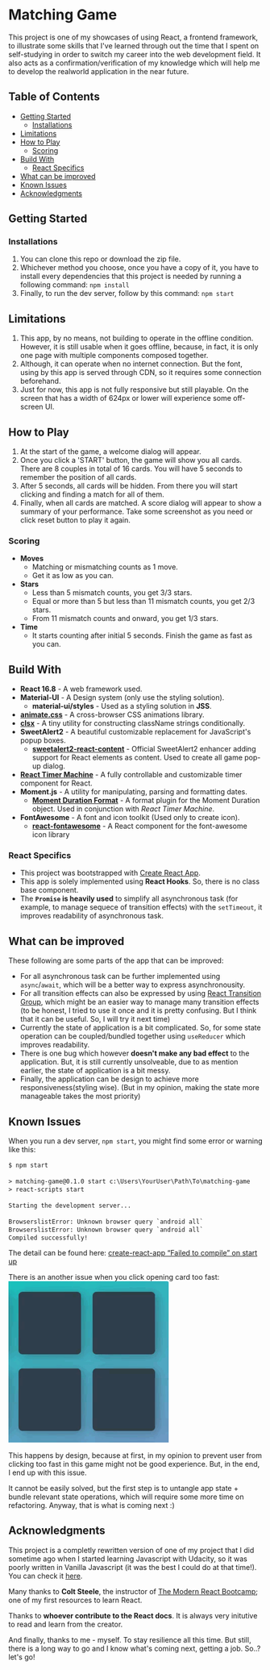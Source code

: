 # Matching Game
This project is one of my showcases of using React, a frontend framework, to illustrate some skills 
that I've learned through out the time that I spent on self-studying in order to switch my career into the web development field. It also acts as a confirmation/verification of my knowledge which will help me to develop the realworld application in the near future.

## Table of Contents
- [Getting Started](#getting-started)
  - [Installations](#installations)
- [Limitations](#limitations)
- [How to Play](#how-to-play)
  - [Scoring](#scoring)
- [Build With](#build-with)
  - [React Specifics](#react-specifics)
- [What can be improved](#what-can-be-improved)
- [Known Issues](#known-issues)
- [Acknowledgments](#acknowledgments)

## Getting Started

### Installations
1. You can clone this repo or download the zip file. 
2. Whichever method you choose, once you have a copy of it, you have to install every dependencies that this project is needed by running a following command:
`npm install`
3. Finally, to run the dev server, follow by this command: `npm start`

## Limitations
1. This app, by no means, not building to operate in the offline condition. However, it is still usable when it goes offline, because, in fact, it is only one page with multiple components composed together.
2. Although, it can operate when no internet connection. But the font, using by this app is served through CDN, so it requires some connection beforehand.
3. Just for now, this app is not fully responsive but still playable. On the screen that has a width of 624px or lower will experience some off-screen UI.

## How to Play
1. At the start of the game, a welcome dialog will appear. 
2. Once you click a 'START' button, the game will show you all cards. There are 8 couples in total of 16 cards. You will have 5 seconds to remember the position of all cards.
3. After 5 seconds, all cards will be hidden. From there you will start clicking and finding a match for all of them.
4. Finally, when all cards are matched. A score dialog will appear to show a summary of your performance. Take some screenshot as you need or click reset button to play it again.

### Scoring
- __Moves__
  - Matching or mismatching counts as 1 move.
  - Get it as low as you can.
- __Stars__
  - Less than 5 mismatch counts, you get 3/3 stars.
  - Equal or more than 5 but less than 11 mismatch counts, you get 2/3 stars.
  - From 11 mismatch counts and onward, you get 1/3 stars.
- __Time__
  - It starts counting after initial 5 seconds. Finish the game as fast as you can.

## Build With
- __React 16.8__ - A web framework used.
- __Material-UI__ - A Design system (only use the styling solution).
  - __material-ui/styles__ - Used as a styling solution in __JSS__.
- __[animate.css](https://www.npmjs.com/package/animate.css)__ - A cross-browser CSS animations library.
- __[clsx](https://www.npmjs.com/package/clsx)__ - A tiny utility for constructing className strings conditionally.
- __SweetAlert2__ - A beautiful customizable replacement for JavaScript's popup boxes.
  - __[sweetalert2-react-content](https://www.npmjs.com/package/sweetalert2-react-content)__ - Official SweetAlert2 enhancer adding support for React elements as content. Used to create all game pop-up dialog.
- __[React Timer Machine](https://www.npmjs.com/package/react-timer-machine)__ - A fully controllable and customizable timer component for React.
- __Moment.js__ - A utility for manipulating, parsing and formatting dates.
  - __[Moment Duration Format](https://www.npmjs.com/package/moment-duration-format)__ - A format plugin for the Moment Duration object. Used in conjunction with *React Timer Machine*.
- __FontAwesome__ - A font and icon toolkit (Used only to create icon).
  - __[react-fontawesome](https://www.npmjs.com/package/react-fontawesome)__ - A React component for the font-awesome icon library

### React Specifics
* This project was bootstrapped with [Create React App](https://github.com/facebook/create-react-app).
* This app is solely implemented using __React Hooks__. So, there is no class base component.
* The __`Promise` is heavily used__ to simplify all asynchronous task (for example, to manage sequece of transition effects) with the `setTimeout`, it improves readability of asynchronous task. 

## What can be improved
These following are some parts of the app that can be improved:
* For all asynchronous task can be further implemented using `async`/`await`, which will be a better way to express asynchronousity.
* For all transition effects can also be expressed by using [React Transition Group](http://reactcommunity.org/react-transition-group/), which might be an easier way to manage many transition effects (to be honest, I tried to use it once and it is pretty confusing. But I think that it can be useful. So, I will try it next time)
* Currently the state of application is a bit complicated. So, for some state operation can be coupled/bundled together using `useReducer` which improves readability.
* There is one bug which however __doesn't make any bad effect__ to the application. But, it is still currently unsolveable, due to as mention earlier, the state of application is a bit messy.
* Finally, the application can be design to achieve more responsiveness(styling wise). (But in my opinion, making the state more manageable takes the most priority)

## Known Issues
When you run a dev server, `npm start`, you might find some error or warning like this:
```
$ npm start

> matching-game@0.1.0 start c:\Users\YourUser\Path\To\matching-game
> react-scripts start

Starting the development server...

BrowserslistError: Unknown browser query `android all`
BrowserslistError: Unknown browser query `android all`
Compiled successfully!
```
The detail can be found here: [create-react-app “Failed to compile” on start up](https://stackoverflow.com/questions/56644607)

There is an another issue when you click opening card too fast:
![issue](issues/2019-06-20_14-51-39.gif)

This happens by design, because at first, in my opinion to prevent user from clicking too fast in this game might not be good experience. But, in the end, I end up with this issue. 

It cannot be easily solved, but the first step is to untangle app state + bundle relevant state operations, which will require some more time on refactoring. Anyway, that is what is coming next :)

## Acknowledgments
This project is a completly rewritten version of one of my project that I did sometime ago when I started learning Javascript with Udacity, so it was poorly written in Vanilla Javascript (it was the best I could do at that time!). You can check it [here](https://github.com/kivvvvv/fend-project-memory-game).

Many thanks to __Colt Steele__, the instructor of [The Modern React Bootcamp](https://www.udemy.com/modern-react-bootcamp/); one of my first resources to learn React.

Thanks to __whoever contribute to the React docs__. It is always very initutive to read and learn from the creator.

And finally, thanks to me - myself. To stay resilience all this time. But still, there is a long way to go and I know what's coming next, getting a job. So..? let's go!